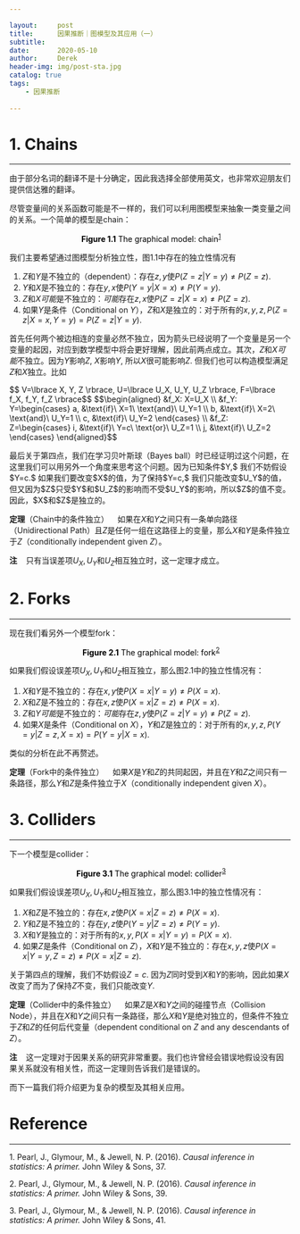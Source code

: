 ```yaml
---

layout:     post
title:      因果推断｜图模型及其应用（一）
subtitle:   
date:       2020-05-10
author:     Derek
header-img: img/post-sta.jpg
catalog: true
tags:
    - 因果推断
    
---
```

# 1. Chains
***

由于部分名词的翻译不是十分确定，因此我选择全部使用英文，也非常欢迎朋友们提供信达雅的翻译。

尽管变量间的关系函数可能是不一样的，我们可以利用图模型来抽象一类变量之间的关系。一个简单的模型是chain：

<center>
    <img style="rgba(34,36,38,.08)"
    src="https://tva1.sinaimg.cn/large/007S8ZIlgy1genu2m4734j30go0gmaak.jpg" alt>
    <div style="display: inline-block; color: #000; padding: 0px;"><b>Figure 1.1</b> The graphical model: chain<sup><a href="#footnote-1">1</a></sup></div>
</center>

我们主要希望通过图模型分析独立性，图1.1中存在的独立性情况有

1. $Z$和$Y$是不独立的（dependent）：存在$z, y$使$P(Z=z|Y=y) \neq P(Z=z).$
1. $Y$和$X$是不独立的：存在$y, x$使$P(Y=y|X=x) \neq P(Y=y).$
1. $Z$和$X$<i>可能</i>是不独立的：<i>可能</i>存在$z, x$使$P(Z=z|X=x) \neq P(Z=z).$
1. 如果$Y$是条件（Conditional on $Y$），$Z$和$X$是独立的：对于所有的$x, y, z, P(Z=z|X=x, Y=y)=P(Z=z|Y=y).$

首先任何两个被边相连的变量必然不独立，因为箭头已经说明了一个变量是另一个变量的起因，对应到数学模型中将会更好理解，因此前两点成立。其次，$Z$和$X$<i>可能</i>不独立。因为$Y$影响$Z,$ $X$影响$Y,$ 所以$X$很可能影响$Z.$ 但我们也可以构造模型满足$Z$和$X$独立。比如
<body><p>$$
V=\lbrace X, Y, Z \rbrace, U=\lbrace U_X, U_Y, U_Z \rbrace, F=\lbrace f_X, f_Y, f_Z \rbrace$$ $$\begin{aligned}
&f_X: X=U_X \\
&f_Y: Y=\begin{cases}
a, &\text{if}\ X=1\ \text{and}\ U_Y=1 \\
b, &\text{if}\ X=2\ \text{and}\ U_Y=1 \\
c, &\text{if}\ U_Y=2
\end{cases} \\
&f_Z: Z=\begin{cases}
i, &\text{if}\ Y=c\ \text{or}\ U_Z=1 \\
j, &\text{if}\ U_Z=2
\end{cases}
\end{aligned}$$</p></body>
最后关于第四点，我们在学习贝叶斯球（Bayes ball）时已经证明过这个问题，在这里我们可以用另外一个角度来思考这个问题。因为已知条件$Y,$ 我们不妨假设$Y=c.$ 如果我们要改变$X$的值，为了保持$Y=c,$ 我们只能改变$U_Y$的值，但又因为$Z$只受$Y$和$U_Z$的影响而不受$U_Y$的影响，所以$Z$的值不变。因此，$X$和$Z$是独立的。

**定理**（Chain中的条件独立）&nbsp;&nbsp;&nbsp; 如果在$X$和$Y$之间只有一条单向路径（Unidirectional Path）且$Z$是任何一组在这路径上的变量，那么$X$和$Y$是条件独立于$Z$（conditionally independent given $Z$）。

**注**&nbsp;&nbsp;&nbsp; 只有当误差项$U_X, U_Y$和$U_Z$相互独立时，这一定理才成立。

# 2. Forks
***
现在我们看另外一个模型fork：

<center>
    <img style="rgba(34,36,38,.08)"
    src="https://tva1.sinaimg.cn/large/007S8ZIlgy1geo7613r4fj30a00a0t8w.jpg" alt>
    <div style="display: inline-block; color: #000; padding: 0px;"><b>Figure 2.1</b> The graphical model: fork<sup><a href="#footnote-2">2</a></sup></div>
</center>

如果我们假设误差项$U_X, U_Y$和$U_Z$相互独立，那么图2.1中的独立性情况有：

1. $X$和$Y$是不独立的：存在$x, y$使$P(X=x|Y=y) \neq P(X=x).$
1. $X$和$Z$是不独立的：存在$x, z$使$P(X=x|Z=z) \neq P(X=x).$
1. $Z$和$Y$<i>可能</i>是不独立的：<i>可能</i>存在$z, y$使$P(Z=z|Y=y) \neq P(Z=z).$
1. 如果$X$是条件（Conditional on $X$），$Y$和$Z$是独立的：对于所有的$x, y, z, P(Y=y|Z=z, X=x)=P(Y=y|X=x).$

类似的分析在此不再赘述。

**定理**（Fork中的条件独立）&nbsp;&nbsp;&nbsp; 如果$X$是$Y$和$Z$的共同起因，并且在$Y$和$Z$之间只有一条路径，那么$Y$和$Z$是条件独立于$X$（conditionally independent given $X$）。

# 3. Colliders
***

下一个模型是collider：
<center>
    <img style="rgba(34,36,38,.08)"
    src="https://tva1.sinaimg.cn/large/007S8ZIlgy1geo7kjfx3rj30dw0du0t4.jpg" alt>
    <div style="display: inline-block; color: #000; padding: 0px;"><b>Figure 3.1</b> The graphical model: collider<sup><a href="#footnote-3">3</a></sup></div>
</center>

如果我们假设误差项$U_X, U_Y$和$U_Z$相互独立，那么图3.1中的独立性情况有：

1. $X$和$Z$是不独立的：存在$x, z$使$P(X=x|Z=z) \neq P(X=x).$
1. $Y$和$Z$是不独立的：存在$y, z$使$P(Y=y|Z=z) \neq P(Y=y).$
1. $X$和$Y$是独立的：对于所有的$x, y, P(X=x|Y=y)=P(X=x).$
1. 如果$Z$是条件（Conditional on $Z$），$X$和$Y$是不独立的：存在$x, y, z$使$P(X=x|Y=y, Z=z) \neq P(X=x|Z=z).$

关于第四点的理解，我们不妨假设$Z=c.$ 因为$Z$同时受到$X$和$Y$的影响，因此如果$X$改变了而为了保持$Z$不变，我们只能改变$Y.$

**定理**（Collider中的条件独立）&nbsp;&nbsp;&nbsp; 如果$Z$是$X$和$Y$之间的碰撞节点（Collision Node），并且在$X$和$Y$之间只有一条路径，那么$X$和$Y$是绝对独立的，但条件不独立于$Z$和$Z$的任何后代变量（dependent conditional on $Z$ and any descendants of $Z$）。

**注**&nbsp;&nbsp;&nbsp; 这一定理对于因果关系的研究非常重要。我们也许曾经会错误地假设没有因果关系就没有相关性，而这一定理则告诉我们是错误的。

而下一篇我们将介绍更为复杂的模型及其相关应用。

# Reference
***
<p id="footnote-1">1. Pearl, J., Glymour, M., & Jewell, N. P. (2016). <i>Causal inference in statistics: A primer.</i> John Wiley & Sons, 37.
<p id="footnote-2">2. Pearl, J., Glymour, M., & Jewell, N. P. (2016). <i>Causal inference in statistics: A primer.</i> John Wiley & Sons, 39.
<p id="footnote-3">3. Pearl, J., Glymour, M., & Jewell, N. P. (2016). <i>Causal inference in statistics: A primer.</i> John Wiley & Sons, 41.